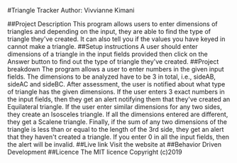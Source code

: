 #Triangle Tracker
Author: Vivvianne Kimani

##Project Description
This program allows users to enter dimensions of triangles and depending on the input, they are able to find the type of triangle they've created. It can also tell you if the values you have keyed in cannot make a triangle.
##Setup instructions
A user should enter dimensions of a triangle in the input fields provided then click on the Answer button to find out the type of triangle they've created.
##Project breakdown
The program allows a user to enter numbers in the given input fields. The dimensions to be analyzed have to be 3 in total, i.e., sideAB, sideAC and sideBC. After assessment, the user is notified about what type of triangle has the given dimensions. If the user enters 3 exact numbers in the input fields, then they get an alert notifying them that they've created an Equilateral triangle. If the user enter similar dimensions for any two sides, they create an Isosceles triangle. If all the dimensions entered are different, they get a Scalene triangle. Finally, if the sum of any two dimensions of the triangle is less than or equal to the length of the 3rd side, they get an alert that they haven't created a triangle. If you enter 0 in all the input fields, then the alert will be invalid.
##Live link
Visit the website at
##Behavior Driven Development
##Licence
The MIT licence
Copyright (c)2019